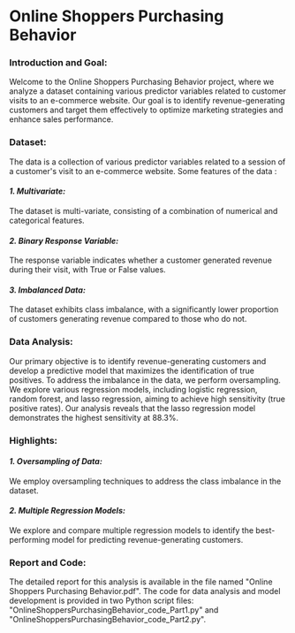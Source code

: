# Online Shoppers Purchasing Behavior

<h3>Introduction and Goal:</h3>
Welcome to the Online Shoppers Purchasing Behavior project, where we analyze a dataset containing various predictor variables related to customer visits to an e-commerce website. Our goal is to identify revenue-generating customers and target them effectively to optimize marketing strategies and enhance sales performance.

<h3>Dataset:</h3>
The data is a collection of various predictor variables related to a session of a customer's visit to an e-commerce website. Some features of the data : 

_<h4>1. Multivariate: </h4>_ The dataset is multi-variate, consisting of a combination of numerical and categorical features.
_<h4>2. Binary Response Variable:</h4>_ The response variable indicates whether a customer generated revenue during their visit, with True or False values.
_<h4>3. Imbalanced Data:</h4>_ The dataset exhibits class imbalance, with a significantly lower proportion of customers generating revenue compared to those who do not.

<h3>Data Analysis:</h3>
Our primary objective is to identify revenue-generating customers and develop a predictive model that maximizes the identification of true positives. To address the imbalance in the data, we perform oversampling. We explore various regression models, including logistic regression, random forest, and lasso regression, aiming to achieve high sensitivity (true positive rates). Our analysis reveals that the lasso regression model demonstrates the highest sensitivity at 88.3%.

<h3>Highlights:</h3>

_<h4>1. Oversampling of Data:</h4>_ We employ oversampling techniques to address the class imbalance in the dataset.
_<h4>2. Multiple Regression Models:</h4>_ We explore and compare multiple regression models to identify the best-performing model for predicting revenue-generating customers.

<h3>Report and Code:</h3>

The detailed report for this analysis is available in the file named "Online Shoppers Purchasing Behavior.pdf".
The code for data analysis and model development is provided in two Python script files: "OnlineShoppersPurchasingBehavior_code_Part1.py" and "OnlineShoppersPurchasingBehavior_code_Part2.py".
